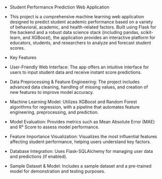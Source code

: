 + Student Performance Prediction Web Application
+ This project is a comprehensive machine learning web application designed to predict student academic performance based on a variety of behavioral, academic, and health-related factors. Built using Flask for the backend and a robust data science stack (including pandas, scikit-learn, and XGBoost), the application provides an interactive platform for educators, students, and researchers to analyze and forecast student scores.

+ Key Features
+ User-Friendly Web Interface: The app offers an intuitive interface for users to input student data and receive instant score predictions.
+ Data Preprocessing & Feature Engineering: The project includes advanced data cleaning, handling of missing values, and creation of new features to improve model accuracy.
+ Machine Learning Model: Utilizes XGBoost and Random Forest algorithms for regression, with a pipeline that automates feature engineering, preprocessing, and prediction.
+ Model Evaluation: Provides metrics such as Mean Absolute Error (MAE) and R² Score to assess model performance.
+ Feature Importance Visualization: Visualizes the most influential features affecting student performance, helping users understand key factors.
+ Database Integration: Uses Flask-SQLAlchemy for managing user data and predictions (if enabled).
+ Sample Dataset & Model: Includes a sample dataset and a pre-trained model for demonstration and testing purposes.
